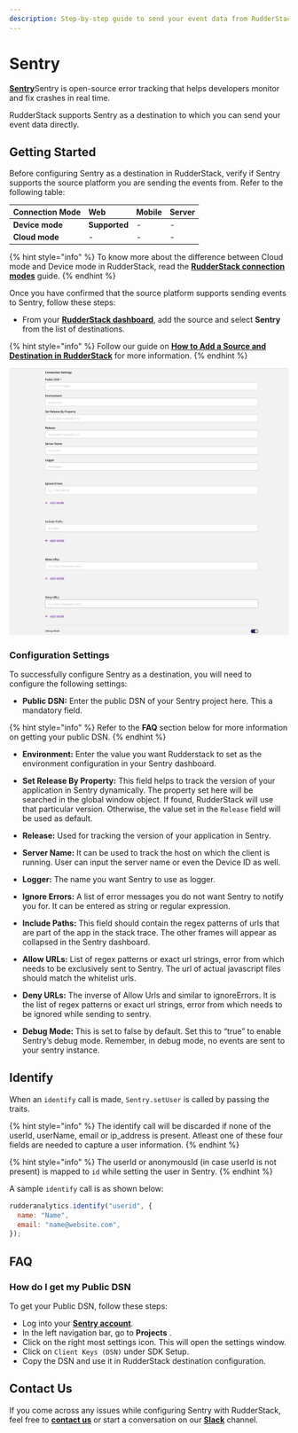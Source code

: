 ```yaml
---
description: Step-by-step guide to send your event data from RudderStack to Sentry.
---
```


# Sentry

[**Sentry**](https://sentry.io/about/)Sentry is open-source error tracking that helps developers monitor and fix crashes in real time.

RudderStack supports Sentry as a destination to which you can send your event data directly.

## Getting Started

Before configuring Sentry as a destination in RudderStack, verify if Sentry supports the source platform you are sending the events from. Refer to the following table:

| **Connection Mode** | **Web** | **Mobile** | **Server** |
| :--- | :--- | :--- | :--- |
| **Device mode** | **Supported** | - | - |
| **Cloud mode** | - | - | - |

{% hint style="info" %}
To know more about the difference between Cloud mode and Device mode in RudderStack, read the [**RudderStack connection modes**](https://docs.rudderstack.com/get-started/rudderstack-connection-modes) guide.
{% endhint %}

Once you have confirmed that the source platform supports sending events to Sentry, follow these steps:

* From your [**RudderStack dashboard**](https://app.rudderstack.com/), add the source and select **Sentry** from the list of destinations.

{% hint style="info" %}
Follow our guide on [**How to Add a Source and Destination in RudderStack**](https://docs.rudderstack.com/how-to-guides/adding-source-and-destination-rudderstack) for more information.
{% endhint %}


![Configuration Settings for Sentry](../../.gitbook/assets/sentry.png)

### Configuration Settings

To successfully configure Sentry as a destination, you will need to configure the following settings:

* **Public DSN:** Enter the public DSN of your Sentry project here. This a mandatory field.

{% hint style="info" %}
Refer to the **FAQ** section below for more information on getting your public DSN.
{% endhint %}

* **Environment:** Enter the value you want Rudderstack to set as the environment configuration in your Sentry dashboard.

* **Set Release By Property:** This field helps to track the version of your application in Sentry dynamically. The property set here will be searched in the global window object. If found, RudderStack will use that particular version. Otherwise, the value set in the `Release` field will be used as default.

* **Release:** Used for tracking the version of your application in Sentry.

* **Server Name:** It can be used to track the host on which the client is running. User can input the server name or even the Device ID as well.

* **Logger:** The name you want Sentry to use as logger.

* **Ignore Errors:** A list of error messages you do not want Sentry to notify you for. It can be entered as string or regular expression.

* **Include Paths:** This field should contain the regex patterns of urls that are part of the app in the stack trace. The other frames will appear as collapsed in the Sentry dashboard.

* **Allow URLs:** List of regex patterns or exact url strings, error from which needs to be exclusively sent to Sentry. The url of actual javascript files should match the whitelist urls.

* **Deny URLs:** The inverse of Allow Urls and similar to ignoreErrors. It is the list of regex patterns or exact url strings, error from which needs to be ignored while sending to sentry.

* **Debug Mode:** This is set to false by default. Set this to “true” to enable Sentry’s debug mode. Remember, in debug mode, no events are sent to your sentry instance.


## Identify

When an `identify` call is made, `Sentry.setUser` is called by passing the traits.

{% hint style="info" %}
The identify call will be discarded if none of the userId, userName, email or ip_address is present. Atleast one of these four fields are needed to capture a user information.
{% endhint %}

{% hint style="info" %}
The userId or anonymousId (in case userId is not present) is mapped to `id` while setting the user in Sentry.
{% endhint %}


A sample `identify` call is as shown below:

```javascript
rudderanalytics.identify("userid", {
  name: "Name",
  email: "name@website.com",
});
```

## FAQ

### How do I get my Public DSN
To get your Public DSN, follow these steps:

* Log into your [**Sentry account**](https://sentry.io/auth/login/).
* In the left navigation bar, go to **Projects** .
* Click on the right most settings icon. This will open the settings window.
* Click on `Client Keys (DSN)` under SDK Setup.
* Copy the DSN and use it in RudderStack destination configuration.

## Contact Us

If you come across any issues while configuring Sentry with RudderStack, feel free to [**contact us**](mailto:docs@rudderstack.com) or start a conversation on our [**Slack**](https://resources.rudderstack.com/join-rudderstack-slack) channel.


